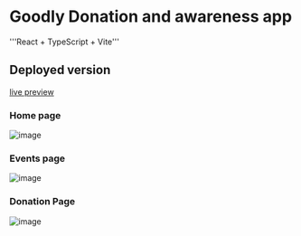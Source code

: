 # Goodly Donation and awareness app
'''React + TypeScript + Vite'''

## Deployed version
[live preview](https://goodly.up.railway.app/)

### Home page
![image](https://github.com/user-attachments/assets/72df99b2-6dd7-4222-9d22-57ef7cd563a2)

### Events page
![image](https://github.com/user-attachments/assets/b8412567-c336-4b02-aabd-f0b3525522da)

### Donation Page
![image](https://github.com/user-attachments/assets/e1d04646-78e1-4f4a-9b01-b1a7e17a2ae3)


